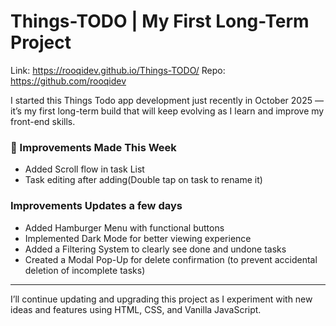 # Things-TODO | My First Long-Term Project
Link: https://rooqidev.github.io/Things-TODO/
Repo: https://github.com/rooqidev

I started this Things Todo app development just recently in October 2025 — it’s my first long-term build that will keep evolving as I learn and improve my front-end skills.
### 🔧 Improvements Made This Week
- Added Scroll flow in task List
- Task editing after adding(Double tap on task to rename it)

### Improvements Updates a few days

- Added Hamburger Menu with functional buttons  
- Implemented Dark Mode for better viewing experience  
- Added a Filtering System to clearly see done and undone tasks  
- Created a Modal Pop-Up for delete confirmation (to prevent accidental deletion of incomplete tasks)

---

I’ll continue updating and upgrading this project as I experiment with new ideas and features using HTML, CSS, and Vanilla JavaScript.
